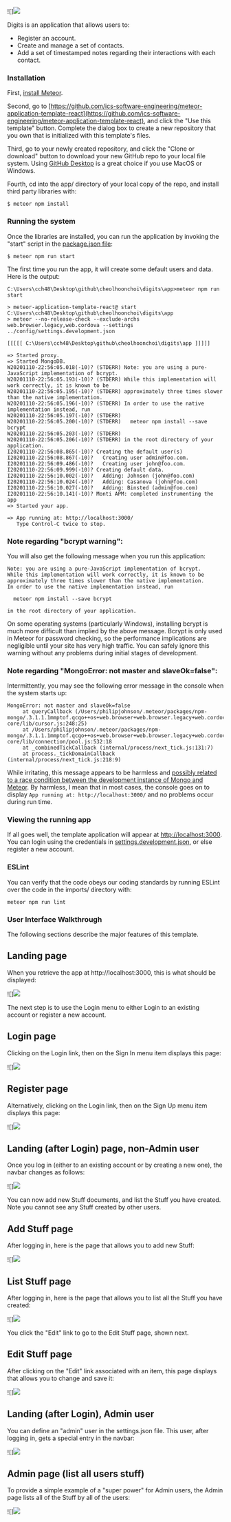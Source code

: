 ![]<img src="doc/landing.png">

Digits is an application that allows users to:

  * Register an account.
  * Create and manage a set of contacts.
  * Add a set of timestamped notes regarding their interactions with each contact.

### Installation

First, [install Meteor](https://www.meteor.com/install).

Second, go to [https://github.com/ics-software-engineering/meteor-application-template-react](https://github.com/ics-software-engineering/meteor-application-template-react), and click the "Use this template" button. Complete the dialog box to create a new repository that you own that is initialized with this template's files.

Third, go to your newly created repository, and click the "Clone or download" button to download your new GitHub repo to your local file system.  Using [GitHub Desktop](https://desktop.github.com/) is a great choice if you use MacOS or Windows.

Fourth, cd into the app/ directory of your local copy of the repo, and install third party libraries with:

```
$ meteor npm install
```

### Running the system

Once the libraries are installed, you can run the application by invoking the "start" script in the [package.json file](https://github.com/ics-software-engineering/meteor-application-template-react/blob/master/app/package.json):

```
$ meteor npm run start
```

The first time you run the app, it will create some default users and data. Here is the output:

```
C:\Users\cch48\Desktop\github\cheolhoonchoi\digits\app>meteor npm run start

> meteor-application-template-react@ start C:\Users\cch48\Desktop\github\cheolhoonchoi\digits\app
> meteor --no-release-check --exclude-archs web.browser.legacy,web.cordova --settings ../config/settings.development.json

[[[[[ C:\Users\cch48\Desktop\github\cheolhoonchoi\digits\app ]]]]]

=> Started proxy.
=> Started MongoDB.
W20201110-22:56:05.018(-10)? (STDERR) Note: you are using a pure-JavaScript implementation of bcrypt.
W20201110-22:56:05.193(-10)? (STDERR) While this implementation will work correctly, it is known to be
W20201110-22:56:05.195(-10)? (STDERR) approximately three times slower than the native implementation.
W20201110-22:56:05.196(-10)? (STDERR) In order to use the native implementation instead, run
W20201110-22:56:05.197(-10)? (STDERR) 
W20201110-22:56:05.200(-10)? (STDERR)   meteor npm install --save bcrypt
W20201110-22:56:05.203(-10)? (STDERR) 
W20201110-22:56:05.206(-10)? (STDERR) in the root directory of your application.
I20201110-22:56:08.865(-10)? Creating the default user(s)
I20201110-22:56:08.867(-10)?   Creating user admin@foo.com.
I20201110-22:56:09.486(-10)?   Creating user john@foo.com.
I20201110-22:56:09.999(-10)? Creating default data.
I20201110-22:56:10.002(-10)?   Adding: Johnson (john@foo.com)
I20201110-22:56:10.024(-10)?   Adding: Casanova (john@foo.com)
I20201110-22:56:10.027(-10)?   Adding: Binsted (admin@foo.com)
I20201110-22:56:10.141(-10)? Monti APM: completed instrumenting the app
=> Started your app.

=> App running at: http://localhost:3000/
   Type Control-C twice to stop.
```


### Note regarding "bcrypt warning":

You will also get the following message when you run this application:

```
Note: you are using a pure-JavaScript implementation of bcrypt.
While this implementation will work correctly, it is known to be
approximately three times slower than the native implementation.
In order to use the native implementation instead, run

  meteor npm install --save bcrypt

in the root directory of your application.
```

On some operating systems (particularly Windows), installing bcrypt is much more difficult than implied by the above message. Bcrypt is only used in Meteor for password checking, so the performance implications are negligible until your site has very high traffic. You can safely ignore this warning without any problems during initial stages of development.

### Note regarding "MongoError: not master and slaveOk=false":

Intermittently, you may see the following error message in the console when the system starts up:

```
MongoError: not master and slaveOk=false
     at queryCallback (/Users/philipjohnson/.meteor/packages/npm-mongo/.3.1.1.1mmptof.qcqo++os+web.browser+web.browser.legacy+web.cordova/npm/node_modules/mongodb-core/lib/cursor.js:248:25)
     at /Users/philipjohnson/.meteor/packages/npm-mongo/.3.1.1.1mmptof.qcqo++os+web.browser+web.browser.legacy+web.cordova/npm/node_modules/mongodb-core/lib/connection/pool.js:532:18
     at _combinedTickCallback (internal/process/next_tick.js:131:7)
     at process._tickDomainCallback (internal/process/next_tick.js:218:9)
```

While irritating, this message appears to be harmless and [possibly related to a race condition between the development instance of Mongo and Meteor](https://github.com/meteor/meteor/issues/9026#issuecomment-330850366). By harmless, I mean that in most cases, the console goes on to display `App running at: http://localhost:3000/` and no problems occur during run time.

### Viewing the running app

If all goes well, the template application will appear at [http://localhost:3000](http://localhost:3000).  You can login using the credentials in [settings.development.json](https://github.com/ics-software-engineering/meteor-application-template-react/blob/master/config/settings.development.json), or else register a new account.

### ESLint

You can verify that the code obeys our coding standards by running ESLint over the code in the imports/ directory with:

```
meteor npm run lint
```

### User Interface Walkthrough

The following sections describe the major features of this template.

## Landing page

When you retrieve the app at http://localhost:3000, this is what should be displayed:

![]<img src="doc/landing.png">

The next step is to use the Login menu to either Login to an existing account or register a new account.

## Login page

Clicking on the Login link, then on the Sign In menu item displays this page:

![]<img src="doc/logIn.png">

## Register page

Alternatively, clicking on the Login link, then on the Sign Up menu item displays this page:

![]<img src="doc/registerPage.png">

## Landing (after Login) page, non-Admin user

Once you log in (either to an existing account or by creating a new one), the navbar changes as follows:

![]<img src="doc/userPage.png">

You can now add new Stuff documents, and list the Stuff you have created. Note you cannot see any Stuff created by other users.

## Add Stuff page

After logging in, here is the page that allows you to add new Stuff:

![]<img src="doc/addPage.png">

## List Stuff page

After logging in, here is the page that allows you to list all the Stuff you have created:

![]<img src="doc/listPage.png">

You click the "Edit" link to go to the Edit Stuff page, shown next.

## Edit Stuff page

After clicking on the "Edit" link associated with an item, this page displays that allows you to change and save it:

![]<img src="doc/editPage.png">

## Landing (after Login), Admin user

You can define an "admin" user in the settings.json file. This user, after logging in, gets a special entry in the navbar:

![]<img src="doc/adminUser.png">

## Admin page (list all users stuff)

To provide a simple example of a "super power" for Admin users, the Admin page lists all of the Stuff by all of the users:

![]<img src="doc/adminPage.png">
